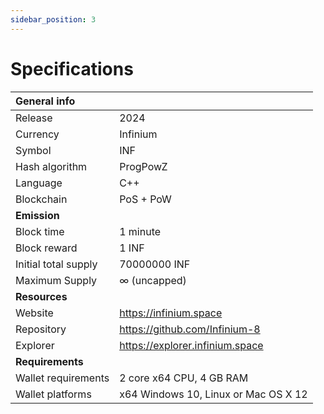 ```yaml
---
sidebar_position: 3
---
```


# Specifications

| General info         |                                       |
| :------------------- | ------------------------------------- |
| Release              | 2024                                  |
| Currency             | Infinium                              |
| Symbol               | INF                                   |
| Hash algorithm       | ProgPowZ                              |
| Language             | C++                                   |
| Blockchain           | PoS + PoW                             |
| **Emission**         |                                       |
| Block time           | 1 minute                              |
| Block reward         | 1 INF                                 |
| Initial total supply | 70000000 INF                          |
| Maximum Supply       | ∞ (uncapped)                          |
| **Resources**        |                                       |
| Website              | https://infinium.space                |
| Repository           | https://github.com/Infinium-8         |
| Explorer             | https://explorer.infinium.space       |
| **Requirements**     |                                       |
| Wallet requirements  | 2 core x64 CPU, 4 GB RAM              |
| Wallet platforms     | x64 Windows 10, Linux or Mac OS X 12  |